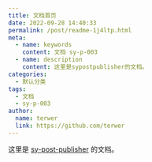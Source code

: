 ```yaml
---
title: 文档首页
date: 2022-09-28 14:40:33
permalink: /post/readme-1j4ltp.html
meta:
  - name: keywords
    content: 文档 sy-p-003
  - name: description
    content: 这里是sypostpublisher的文档。
categories:
  - 默认分类
tags:
  - 文档
  - sy-p-003
author:
  name: terwer
  link: https://github.com/terwer
---
```



这里是 [sy-post-publisher](https://github.com/terwer/src-sy-post-publisher) 的文档。


